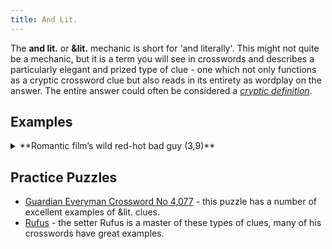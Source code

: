 ```yaml
---
title: And Lit.
---
```


The **and lit.** or **&lit.** mechanic is short for 'and literally'. This might not quite be a mechanic, but it is a term you will see in crosswords and describes a particularly elegant and prized type of clue - one which not only functions as a cryptic crossword clue but also reads in its entirety as wordplay on the answer. The entire answer could often be considered a _[cryptic definition](./cryptic-definitions.md)_.

## Examples

<details>
  <summary>**Romantic film’s wild red-hot bad guy (3,9)**</summary>

  Answer: **The Bodyguard** ([A romantic thriller film](https://en.wikipedia.org/wiki/The_Bodyguard_(1992_film)))

  In this cue **wild** indicates an anagram, using the letters from **red-hot bad guy** which gives the answer "The Bodyguard" - a romantic film.

  This clue is an &lit. because the _entire_ clue also works for the answer - the romantic film's red-hot bad guy is the lead actor Kevin Costner.

  - _Romantic film_: is the straight part - **The Bodyguard**.
  - _wild_: is an **[anagram](./anagrams.md)** indicator.
  - _red-hot-bad guy_: provides the letters for the anagram.

  From [The Guardian Everyman Crossword No 4,077](https://www.theguardian.com/crosswords/everyman/4077#11-across)
</details>

## Practice Puzzles

- [Guardian Everyman Crossword No 4,077](https://www.theguardian.com/crosswords/everyman/4077) - this puzzle has a number of excellent examples of &lit. clues.
- [Rufus](https://www.theguardian.com/profile/rufus) - the setter Rufus is a master of these types of clues, many of his crosswords have great examples.
